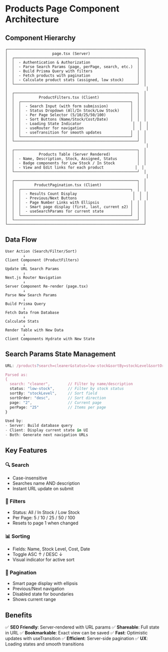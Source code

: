 # Products Page Component Architecture

## Component Hierarchy

```
┌─────────────────────────────────────────────────────────────┐
│                    page.tsx (Server)                        │
│  ┌───────────────────────────────────────────────────────┐  │
│  │  - Authentication & Authorization                     │  │
│  │  - Parse Search Params (page, perPage, search, etc.)  │  │
│  │  - Build Prisma Query with filters                    │  │
│  │  - Fetch products with pagination                     │  │
│  │  - Calculate product stats (assigned, low stock)      │  │
│  └───────────────────────────────────────────────────────┘  │
│                                                              │
│  ┌───────────────────────────────────────────────────────┐  │
│  │           ProductFilters.tsx (Client)                 │  │
│  │  ┌─────────────────────────────────────────────────┐  │  │
│  │  │  - Search Input (with form submission)          │  │  │
│  │  │  - Status Dropdown (All/In Stock/Low Stock)     │  │  │
│  │  │  - Per Page Selector (5/10/25/50/100)           │  │  │
│  │  │  - Sort Buttons (Name/Stock/Cost/Date)          │  │  │
│  │  │  - Loading State Indicator                       │  │  │
│  │  │  - useRouter for navigation                      │  │  │
│  │  │  - useTransition for smooth updates             │  │  │
│  │  └─────────────────────────────────────────────────┘  │  │
│  └───────────────────────────────────────────────────────┘  │
│                                                              │
│  ┌───────────────────────────────────────────────────────┐  │
│  │           Products Table (Server Rendered)            │  │
│  │  - Name, Description, Stock, Assigned, Status         │  │
│  │  - Badge components for Low Stock / In Stock          │  │
│  │  - View and Edit links for each product              │  │
│  └───────────────────────────────────────────────────────┘  │
│                                                              │
│  ┌───────────────────────────────────────────────────────┐  │
│  │         ProductPagination.tsx (Client)                │  │
│  │  ┌─────────────────────────────────────────────────┐  │  │
│  │  │  - Results Count Display                         │  │  │
│  │  │  - Previous/Next Buttons                         │  │  │
│  │  │  - Page Number Links with Ellipsis              │  │  │
│  │  │  - Smart page display (first, last, current ±2) │  │  │
│  │  │  - useSearchParams for current state            │  │  │
│  │  └─────────────────────────────────────────────────┘  │  │
│  └───────────────────────────────────────────────────────┘  │
└─────────────────────────────────────────────────────────────┘
```

## Data Flow

```
User Action (Search/Filter/Sort)
        ↓
Client Component (ProductFilters)
        ↓
Update URL Search Params
        ↓
Next.js Router Navigation
        ↓
Server Component Re-render (page.tsx)
        ↓
Parse New Search Params
        ↓
Build Prisma Query
        ↓
Fetch Data from Database
        ↓
Calculate Stats
        ↓
Render Table with New Data
        ↓
Client Components Hydrate with New State
```

## Search Params State Management

```typescript
URL: /products?search=cleaner&status=low-stock&sortBy=stockLevel&sortOrder=desc&page=2&perPage=25

Parsed as:
{
  search: "cleaner",        // Filter by name/description
  status: "low-stock",      // Filter by stock status
  sortBy: "stockLevel",     // Sort field
  sortOrder: "desc",        // Sort direction
  page: "2",                // Current page
  perPage: "25"             // Items per page
}

Used by:
- Server: Build database query
- Client: Display current state in UI
- Both: Generate next navigation URLs
```

## Key Features

### 🔍 Search

- Case-insensitive
- Searches name AND description
- Instant URL update on submit

### 🎯 Filters

- Status: All / In Stock / Low Stock
- Per Page: 5 / 10 / 25 / 50 / 100
- Resets to page 1 when changed

### 📊 Sorting

- Fields: Name, Stock Level, Cost, Date
- Toggle ASC ↑ / DESC ↓
- Visual indicator for active sort

### 📄 Pagination

- Smart page display with ellipsis
- Previous/Next navigation
- Disabled state for boundaries
- Shows current range

## Benefits

✅ **SEO Friendly**: Server-rendered with URL params
✅ **Shareable**: Full state in URL
✅ **Bookmarkable**: Exact view can be saved
✅ **Fast**: Optimistic updates with useTransition
✅ **Efficient**: Server-side pagination
✅ **UX**: Loading states and smooth transitions
